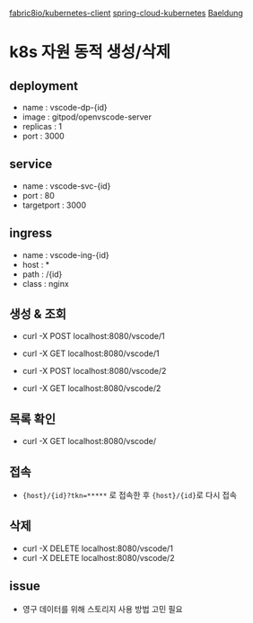 [fabric8io/kubernetes-client](https://github.com/fabric8io/kubernetes-client)
[spring-cloud-kubernetes](https://docs.spring.io/spring-cloud-kubernetes/docs/current/reference/html/#discoveryclient-for-kubernetes)
[Baeldung](https://www.baeldung.com/spring-cloud-kubernetes)


# k8s 자원 동적 생성/삭제
## deployment
- name : vscode-dp-{id}
- image : gitpod/openvscode-server
- replicas : 1
- port : 3000
## service
- name : vscode-svc-{id}
- port : 80
- targetport : 3000
## ingress
- name : vscode-ing-{id}
- host : *
- path : /{id}
- class : nginx
## 생성 & 조회
- curl -X POST localhost:8080/vscode/1
- curl -X GET localhost:8080/vscode/1

- curl -X POST localhost:8080/vscode/2
- curl -X GET localhost:8080/vscode/2

## 목록 확인
- curl -X GET localhost:8080/vscode/
## 접속
- `{host}/{id}?tkn=*****` 로 접속한 후 `{host}/{id}`로 다시 접속

## 삭제
- curl -X DELETE localhost:8080/vscode/1
- curl -X DELETE localhost:8080/vscode/2



## issue
- 영구 데이터를 위해 스토리지 사용 방법 고민 필요